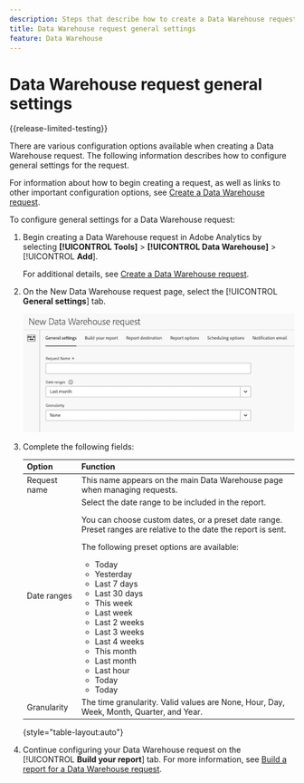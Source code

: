 ```yaml
---
description: Steps that describe how to create a Data Warehouse request.
title: Data Warehouse request general settings
feature: Data Warehouse
---
```

# Data Warehouse request general settings

{{release-limited-testing}}

There are various configuration options available when creating a Data Warehouse request. The following information describes how to configure general settings for the request.

For information about how to begin creating a request, as well as links to other important configuration options, see [Create a Data Warehouse request](/help/export/data-warehouse/create-request/t-dw-create-request.md). 

To configure general settings for a Data Warehouse request:

1. Begin creating a Data Warehouse request in Adobe Analytics by selecting **[!UICONTROL Tools]** > **[!UICONTROL Data Warehouse]** > [!UICONTROL **Add**].

   For additional details, see [Create a Data Warehouse request](/help/export/data-warehouse/create-request/t-dw-create-request.md).

1. On the New Data Warehouse request page, select the [!UICONTROL **General settings**] tab.

   ![Report destination tab](assets/dw-general-settings.png)

1. Complete the following fields:

   |Option | Function | 
   |---------|----------|
   | Request name | This name appears on the main Data Warehouse page when managing requests. | 
   | Date ranges | Select the date range to be included in the report. <p>You can choose custom dates, or a preset date range. Preset ranges are relative to the date the report is sent.</p><p>The following preset options are available:</p><ul><li>Today</li><li>Yesterday</li><li>Last 7 days</li><li>Last 30 days</li><li>This week</li><li>Last week</li><li>Last 2 weeks</li><li>Last 3 weeks</li><li>Last 4 weeks</li><li>This month</li><li>Last month</li><li>Last hour</li><li>Today</li><li>Today</li></ul> | 
   | Granularity | <!--what does this setting do? It's not the schedule/frequency... --> The time granularity. Valid values are None, Hour, Day, Week, Month, Quarter, and Year.| 

   {style="table-layout:auto"}

1. Continue configuring your Data Warehouse request on the [!UICONTROL **Build your report**] tab. For more information, see [Build a report for a Data Warehouse request](/help/export/data-warehouse/create-request/dw-request-build-report.md).